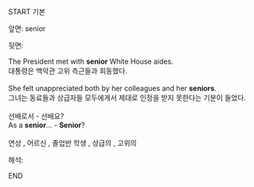 START
기본

앞면:
senior


뒷면:
<div>The President met with <strong>senior</strong> White House aides. </div><div><div>대통령은 백악관 고위 측근들과 회동했다.</div></div><div><br></div><div><div>She felt unappreciated both by her colleagues and her <b>seniors</b>. </div><div>그녀는 동료들과 상급자들 모두에게서 제대로 인정을 받지 못한다는 기분이 들었다.</div></div><div><br></div><div><div><div><span>선배로서 - 선배요?</span></div></div><div><div><span>As a <strong>senior</strong>... - <strong>Senior</strong>?</span></div></div></div><div><br></div><div>연상 , 어르신 , 졸업반 학생 , 상급의 , 고위의</div>


해석:
<!--ID: 1746614454633-->
END